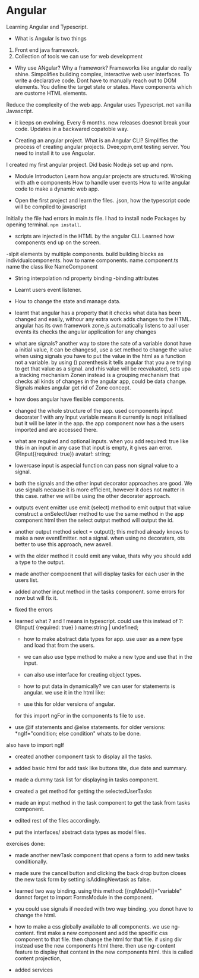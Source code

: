 # Angular
Learning Angular and Typescript.


- What is Angular 
Is two things
1. Front end java framework.
2. Collection of tools we can use for web development

- Why use ANgular?
Why a framework?
Frameworks like angular do really shine. Simpolifies building complex, interactive web user interfaces.
To write a declarative code. Dont have to manually reach out to DOM elements.
You define the target state or states.
Have components which are custome HTML elements.

Reduce the complexity of the web app.
Angular uses Typescript. not vanilla Javascript.


- it keeps on evolving. Every 6 months.
new releases doesnot break your code.
Updates in  a backwared copatoble way.


- Creating an angular project.
What is  an Angular CLI?
Simplifies the process of creating angular projects.
Dvee;opm,emt testing server.
You need to install it to use Anguolar.

I created my first angular project.
Did basic Node.js set up and npm.


- Module Introducton
Learn how angular projects are structured. Wroking with ath e components
How to handle user events
How to  write angular code to make a dynamic web app.

- Open the first project and learn the files.
.json, how the typescript code will be compiled to javascript

Initially the file had errors in main.ts file. I had to install node Packages by opening terminal. `npm install`.

- scripts are injected in the HTML by the angular CLI. 
Learned how components end up on the screen.

-slpit elements by multiple components.
build building blocks as individualcomponents.
how to name components.
name.component.ts
name the class like NameComponent

- String interpolation nd property binding
-binding attributes
- Learnt users event listener.
- How to change the state and manage data.
- learnt that angular has a property that it checks what data has been changed and easily, withour any extra work adds changes to the HTML.
angular has its own framework zone.js
automatically listens to aall user events
its checks the angular application for any changes

- what are signals?
another way to store the sate of a variable
donot have a initial value, it can be changesd, use a set method to change the value
when using signals you have to put the value in the html as a function not a variable. by using () parenthesis
it tells angular that you a re trying to get that value as a signal. and rhis value will be reevaluated, sets upa a tracking mechanism
Zonen instead is a grouping mechanism that checks all kinds of changes in the angular app, could be data change. 
Signals makes angular get rid of Zone concept.

- how does angular have flexible components.
- changed the whole structure of the app. 
used components input decorater
! with any Input variable means it currently is nopt initialised but it will be later in the app.
the app component now has a the users imported and are accessed there. 
- what are required and optional inputs.
when you add required: true like this in an input in any case that input is empty, it gives aan error.
  @Input({required: true}) avatar!: string; 
- lowercase input is aspecial  function
can pass non signal value to a signal.

- both the signals and the other input decorator approaches are good. We use signals necause it is more efficient, however it does not matter in this case. rather we will be using the other decorater approach.


- outputs
event emitter
use emit (select) method to emit output that value 
construct a onSelectUser method to 
use the same method in the app component html then the select output method will output the id.

- another output method
  select = output<string>();
this method already knows to make a new eventEmitter. not a signal.
when using no decoraters, ots better to use this approach, new aswell.

- with the older method it could emit any value, thats why you should add a type to the output.
- made another compoenent that will display tasks for each user in the users list.
- added another input method in the tasks component. some errors for now but will fix it.

- fixed the errors
- learned what ? and ! means in typescript.
could use this instead of ?:
  @Input( {required: true} ) name:string | undefined;

  - how to make abstract data types for app.
  use user as a new type and load that from the users.
  - we can also use type method to make a new type and use that in the input.
  - can also use interface for creating object types.

  - how to put data in dynamically?
  we can user  for statements is angular. we use it in the html like:
  <!-- @for (user of users; track user.id) {
            <li>
                <app-user 
                [user]="user" 
                (select)="onSelectUser($event)"
                />
            </li>
        } -->

  - use this for older versions of angular.
  <!-- <li*ngFor="let user of users"> -->
  for this import ngFor in the components ts file to use.

- use @if statements and @else statements.
for older versions:
*ngIf="condition; else condition" whats to be done.
<!-- <ng-template #condition>
todo
</ng-template> -->
also have to import ngIf

- created another component task to display all the tasks.
- added basic html for add task like buttons tite, due date and summary.
- made a dummy task list for displaying in tasks component.
- created a get method for getting the selectedUserTasks
- made an input method in the task component to get the task from tasks component.
- edited rest of the files accordingly.

- put the interfaces/ abstract data types as model files.

exercises done:
- made another newTask component that opens a form to add new tasks conditionally.
- made sure the cancel button and clicking the back drop button closes the new task form by setting isAddingNewtask as false.

- learned two way binding. using this method:
[(ngModel)]="variable"
donnot forget to import FormsModule in the component.
- you  could use signals if needed with two way binding. you donot have to change the html.

- how to make a css globally available to all components.
we use ng-content.
first make a new component and add the specific css component to that file.
then change the html for that file. if using div instead use the new components html there.
then use ng-content feature to display that content in the new components html.
this is called content projection,

- added services